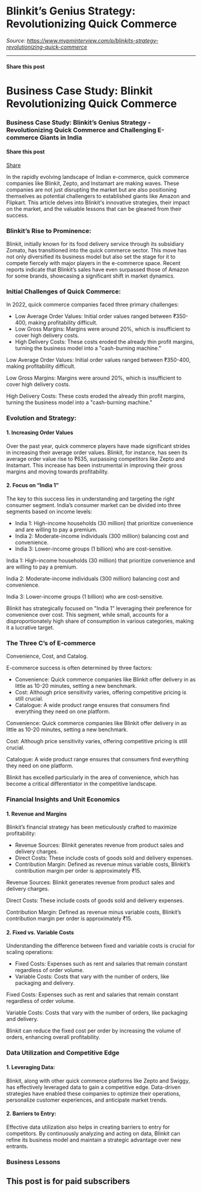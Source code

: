 # Blinkit’s Genius Strategy: Revolutionizing Quick Commerce

*Source: https://www.mypminterview.com/p/blinkits-strategy-revolutionizing-quick-commerce*

---

#### Share this post

# Business Case Study: Blinkit Revolutionizing Quick Commerce

### Business Case Study: Blinkit’s Genius Strategy - Revolutionizing Quick Commerce and Challenging E-commerce Giants in India

#### Share this post

[Share](https://www.mypminterview.com/p/blinkits-strategy-revolutionizing-quick-commerce?utm_source=substack&utm_medium=email&utm_content=share&action=share)



In the rapidly evolving landscape of Indian e-commerce, quick commerce companies like Blinkit, Zepto, and Instamart are making waves. These companies are not just disrupting the market but are also positioning themselves as potential challengers to established giants like Amazon and Flipkart. This article delves into Blinkit's innovative strategies, their impact on the market, and the valuable lessons that can be gleaned from their success.



### Blinkit’s Rise to Prominence:

Blinkit, initially known for its food delivery service through its subsidiary Zomato, has transitioned into the quick commerce sector. This move has not only diversified its business model but also set the stage for it to compete fiercely with major players in the e-commerce space. Recent reports indicate that Blinkit’s sales have even surpassed those of Amazon for some brands, showcasing a significant shift in market dynamics.



### Initial Challenges of Quick Commerce:

In 2022, quick commerce companies faced three primary challenges:

* Low Average Order Values: Initial order values ranged between ₹350-400, making profitability difficult.
* Low Gross Margins: Margins were around 20%, which is insufficient to cover high delivery costs.
* High Delivery Costs: These costs eroded the already thin profit margins, turning the business model into a "cash-burning machine."

Low Average Order Values: Initial order values ranged between ₹350-400, making profitability difficult.

Low Gross Margins: Margins were around 20%, which is insufficient to cover high delivery costs.

High Delivery Costs: These costs eroded the already thin profit margins, turning the business model into a "cash-burning machine."



### Evolution and Strategy:



#### 1. Increasing Order Values

Over the past year, quick commerce players have made significant strides in increasing their average order values. Blinkit, for instance, has seen its average order value rise to ₹635, surpassing competitors like Zepto and Instamart. This increase has been instrumental in improving their gross margins and moving towards profitability.



#### 2. Focus on “India 1”

The key to this success lies in understanding and targeting the right consumer segment. India’s consumer market can be divided into three segments based on income levels:

* India 1: High-income households (30 million) that prioritize convenience and are willing to pay a premium.
* India 2: Moderate-income individuals (300 million) balancing cost and convenience.
* India 3: Lower-income groups (1 billion) who are cost-sensitive.

India 1: High-income households (30 million) that prioritize convenience and are willing to pay a premium.

India 2: Moderate-income individuals (300 million) balancing cost and convenience.

India 3: Lower-income groups (1 billion) who are cost-sensitive.

Blinkit has strategically focused on "India 1" leveraging their preference for convenience over cost. This segment, while small, accounts for a disproportionately high share of consumption in various categories, making it a lucrative target.



### The Three C’s of E-commerce



Convenience, Cost, and Catalog.

E-commerce success is often determined by three factors:

* Convenience: Quick commerce companies like Blinkit offer delivery in as little as 10-20 minutes, setting a new benchmark.
* Cost: Although price sensitivity varies, offering competitive pricing is still crucial.
* Catalogue: A wide product range ensures that consumers find everything they need on one platform.

Convenience: Quick commerce companies like Blinkit offer delivery in as little as 10-20 minutes, setting a new benchmark.

Cost: Although price sensitivity varies, offering competitive pricing is still crucial.

Catalogue: A wide product range ensures that consumers find everything they need on one platform.

Blinkit has excelled particularly in the area of convenience, which has become a critical differentiator in the competitive landscape.



### Financial Insights and Unit Economics



#### 1. Revenue and Margins

Blinkit’s financial strategy has been meticulously crafted to maximize profitability:

* Revenue Sources: Blinkit generates revenue from product sales and delivery charges.
* Direct Costs: These include costs of goods sold and delivery expenses.
* Contribution Margin: Defined as revenue minus variable costs, Blinkit’s contribution margin per order is approximately ₹15.

Revenue Sources: Blinkit generates revenue from product sales and delivery charges.

Direct Costs: These include costs of goods sold and delivery expenses.

Contribution Margin: Defined as revenue minus variable costs, Blinkit’s contribution margin per order is approximately ₹15.



#### 2. Fixed vs. Variable Costs

Understanding the difference between fixed and variable costs is crucial for scaling operations:

* Fixed Costs: Expenses such as rent and salaries that remain constant regardless of order volume.
* Variable Costs: Costs that vary with the number of orders, like packaging and delivery.

Fixed Costs: Expenses such as rent and salaries that remain constant regardless of order volume.

Variable Costs: Costs that vary with the number of orders, like packaging and delivery.

Blinkit can reduce the fixed cost per order by increasing the volume of orders, enhancing overall profitability.



### Data Utilization and Competitive Edge



#### 1. Leveraging Data:

Blinkit, along with other quick commerce platforms like Zepto and Swiggy, has effectively leveraged data to gain a competitive edge. Data-driven strategies have enabled these companies to optimize their operations, personalize customer experiences, and anticipate market trends.



#### 2. Barriers to Entry:

Effective data utilization also helps in creating barriers to entry for competitors. By continuously analyzing and acting on data, Blinkit can refine its business model and maintain a strategic advantage over new entrants.



### Business Lessons

## This post is for paid subscribers

